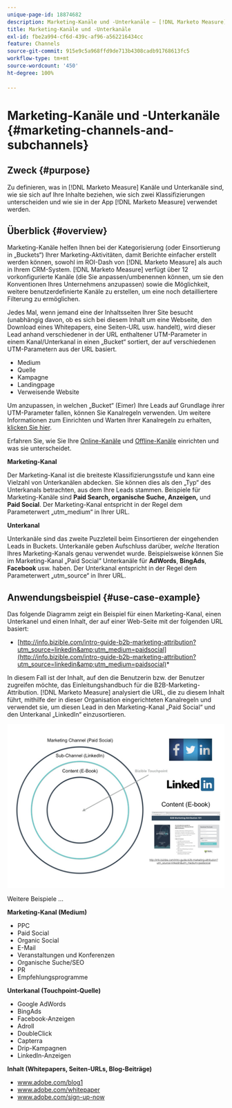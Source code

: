 ```yaml
---
unique-page-id: 18874682
description: Marketing-Kanäle und -Unterkanäle – [!DNL Marketo Measure]
title: Marketing-Kanäle und -Unterkanäle
exl-id: fbe2a994-cf6d-439c-af96-a562216434cc
feature: Channels
source-git-commit: 915e9c5a968ffd9de713b4308cadb91768613fc5
workflow-type: tm+mt
source-wordcount: '450'
ht-degree: 100%

---
```


# Marketing-Kanäle und -Unterkanäle {#marketing-channels-and-subchannels}

## Zweck {#purpose}

Zu definieren, was in [!DNL Marketo Measure] Kanäle und Unterkanäle sind, wie sie sich auf Ihre Inhalte beziehen, wie sich zwei Klassifizierungen unterscheiden und wie sie in der App [!DNL Marketo Measure] verwendet werden.

## Überblick {#overview}

Marketing-Kanäle helfen Ihnen bei der Kategorisierung (oder Einsortierung in „Buckets“) Ihrer Marketing-Aktivitäten, damit Berichte einfacher erstellt werden können, sowohl im ROI-Dash von [!DNL Marketo Measure] als auch in Ihrem CRM-System. [!DNL Marketo Measure] verfügt über 12 vorkonfigurierte Kanäle (die Sie anpassen/umbenennen können, um sie den Konventionen Ihres Unternehmens anzupassen) sowie die Möglichkeit, weitere benutzerdefinierte Kanäle zu erstellen, um eine noch detailliertere Filterung zu ermöglichen.

Jedes Mal, wenn jemand eine der Inhaltsseiten Ihrer Site besucht (unabhängig davon, ob es sich bei diesem Inhalt um eine Webseite, den Download eines Whitepapers, eine Seiten-URL usw. handelt), wird dieser Lead anhand verschiedener in der URL enthaltener UTM-Parameter in einem Kanal/Unterkanal in einen „Bucket“ sortiert, der auf verschiedenen UTM-Parametern aus der URL basiert.

* Medium
* Quelle
* Kampagne
* Landingpage
* Verweisende Website

Um anzupassen, in welchen „Bucket“ (Eimer) Ihre Leads auf Grundlage ihrer UTM-Parameter fallen, können Sie Kanalregeln verwenden. Um weitere Informationen zum Einrichten und Warten Ihrer Kanalregeln zu erhalten, [klicken Sie hier](/help/channel-tracking-and-setup/online-channels/online-custom-channel-setup.md).

Erfahren Sie, wie Sie Ihre [Online-Kanäle](/help/channel-tracking-and-setup/online-channels/online-custom-channel-setup.md) und [Offline-Kanäle](/help/channel-tracking-and-setup/offline-channels/offline-custom-channel-setup.md) einrichten und was sie unterscheidet.

**Marketing-Kanal**

Der Marketing-Kanal ist die breiteste Klassifizierungsstufe und kann eine Vielzahl von Unterkanälen abdecken. Sie können dies als den „Typ“ des Unterkanals betrachten, aus dem Ihre Leads stammen. Beispiele für Marketing-Kanäle sind **Paid Search, organische Suche, Anzeigen,** und **Paid Social**. Der Marketing-Kanal entspricht in der Regel dem Parameterwert „utm_medium“ in Ihrer URL.

**Unterkanal**

Unterkanäle sind das zweite Puzzleteil beim Einsortieren der eingehenden Leads in Buckets. Unterkanäle geben Aufschluss darüber, _welche_ Iteration Ihres Marketing-Kanals genau verwendet wurde. Beispielsweise können Sie im Marketing-Kanal „Paid Social“ Unterkanäle für **AdWords**, **BingAds**, **Facebook** usw. haben. Der Unterkanal entspricht in der Regel dem Parameterwert „utm_source“ in Ihrer URL.

## Anwendungsbeispiel {#use-case-example}

Das folgende Diagramm zeigt ein Beispiel für einen Marketing-Kanal, einen Unterkanel und einen Inhalt, der auf einer Web-Seite mit der folgenden URL basiert:

* [http://info.bizible.com/intro-guide-b2b-marketing-attribution?utm_source=linkedin&amp;utm_medium=paidsocial](http://info.bizible.com/intro-guide-b2b-marketing-attribution?utm_source=linkedin&amp;utm_medium=paidsocial)*

In diesem Fall ist der Inhalt, auf den die Benutzerin bzw. der Benutzer zugreifen möchte, das Einleitungshandbuch für die B2B-Marketing-Attribution. [!DNL Marketo Measure] analysiert die URL, die zu diesem Inhalt führt, mithilfe der in dieser Organisation eingerichteten Kanalregeln und verwendet sie, um diesen Lead in den Marketing-Kanal „Paid Social“ und den Unterkanal „LinkedIn“ einzusortieren.

![](assets/1.jpg)

Weitere Beispiele …

**Marketing-Kanal (Medium)**

* PPC
* Paid Social
* Organic Social
* E-Mail
* Veranstaltungen und Konferenzen
* Organische Suche/SEO
* PR
* Empfehlungsprogramme

**Unterkanal (Touchpoint-Quelle)**

* Google AdWords
* BingAds
* Facebook-Anzeigen
* Adroll
* DoubleClick
* Capterra
* Drip-Kampagnen
* LinkedIn-Anzeigen

**Inhalt (Whitepapers, Seiten-URLs, Blog-Beiträge)**

* www.adobe.com/blog1
* www.adobe.com/whitepaper
* www.adobe.com/sign-up-now
